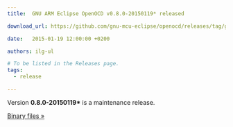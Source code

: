 ```yaml
---
title:  GNU ARM Eclipse OpenOCD v0.8.0-20150119* released

download_url: https://github.com/gnu-mcu-eclipse/openocd/releases/tag/gae-0.8.0-20150119/

date:   2015-01-19 12:00:00 +0200

authors: ilg-ul

# To be listed in the Releases page.
tags:
  - release

---
```


Version **0.8.0-20150119\*** is a maintenance release.

<!-- truncate -->

<a href={frontMatter.download_url}>Binary files »</a>
